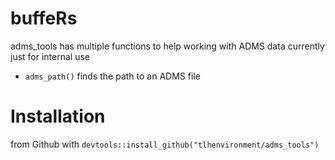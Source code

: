 # buffeRs
adms_tools has multiple functions to help working with ADMS data
currently just for internal use

- `adms_path()` finds the path to an ADMS file


# Installation
from Github with `devtools::install_github("tlhenvironment/adms_tools")`

